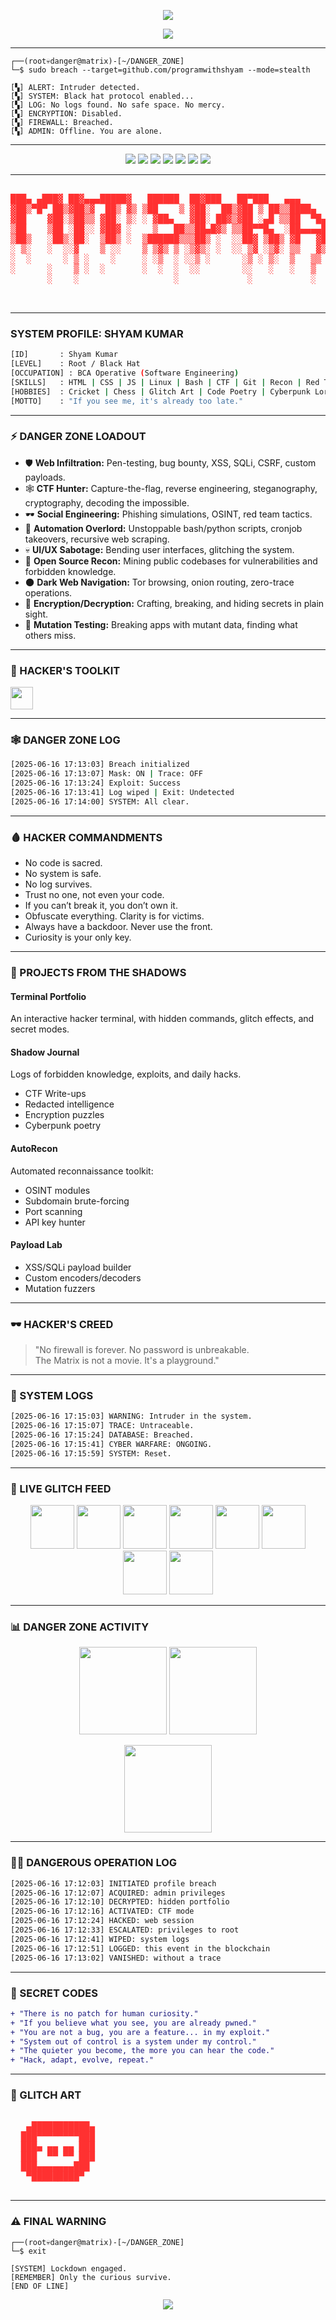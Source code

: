 <!--
██╗  ██╗ █████╗  ██████╗██╗  ██╗    ███████╗██╗  ██╗ █████╗  ██████╗██╗  ██╗
██║  ██║██╔══██╗██╔════╝██║ ██╔╝    ██╔════╝██║  ██║██╔══██╗██╔════╝██║ ██╔╝
███████║███████║██║     █████╔╝     ███████╗███████║███████║██║     █████╔╝ 
██╔══██║██╔══██║██║     ██╔═██╗     ╚════██║██╔══██║██╔══██║██║     ██╔═██╗ 
██║  ██║██║  ██║╚██████╗██║  ██╗    ███████║██║  ██║██║  ██║╚██████╗██║  ██╗
╚═╝  ╚═╝╚═╝  ╚═╝ ╚═════╝╚═╝  ╚═╝    ╚══════╝╚═╝  ╚═╝╚═╝  ╚═╝ ╚═════╝╚═╝  ╚═╝
-->

<p align="center">
  <img src="https://readme-typing-svg.demolab.com?font=Fira+Mono&size=32&pause=800&color=FF3131&center=true&vCenter=true&width=680&lines=ACCESS+DENIED.;UNAUTHORIZED+ENTRY+LOGGED.;DANGER+ZONE+ENGAGED.;HACK+THE+PLANET." />
</p>

<p align="center">
  <img src="https://capsule-render.vercel.app/api?type=waving&color=FF3131&height=150&section=header&text=WARNING%3A%20DANGER%20ZONE%20AHEAD!&fontSize=40&fontAlignY=40&fontAlign=50&fontColor=ffffff" />
</p>

---

```
┌──(root💀danger@matrix)-[~/DANGER_ZONE]
└─$ sudo breach --target=github.com/programwithshyam --mode=stealth

[▚] ALERT: Intruder detected.
[▚] SYSTEM: Black hat protocol enabled...
[▚] LOG: No logs found. No safe space. No mercy.
[▚] ENCRYPTION: Disabled.
[▚] FIREWALL: Breached.
[▚] ADMIN: Offline. You are alone.
```

---

<p align="center">
  <img src="https://img.shields.io/badge/STATUS-EXTREME%20DANGER-FF3131?style=for-the-badge&logo=skynet&logoColor=black"/>
  <img src="https://img.shields.io/badge/BLACK%20HAT%20MODE-ACTIVE-FF3131?style=for-the-badge&logo=anonymous&logoColor=black"/>
  <img src="https://img.shields.io/badge/LEVEL-ROOT-FF3131?style=for-the-badge&logo=linux&logoColor=black"/>
  <img src="https://img.shields.io/badge/DARK%20WEB%20SKILLS-ENABLED-FF3131?style=for-the-badge&logo=tor&logoColor=black"/>
  <img src="https://img.shields.io/badge/TRACE-OFF-FF3131?style=for-the-badge&logo=wireshark&logoColor=black"/>
  <img src="https://img.shields.io/badge/CTF%20WARRIOR-ON-FF3131?style=for-the-badge&logo=hackthebox&logoColor=black"/>
  <img src="https://img.shields.io/badge/HACKER'S%20CREED-NO%20CODE%20IS%20SACRED-FF3131?style=for-the-badge&logo=probot&logoColor=black"/>
</p>

---

<pre>
<span style="color:#FF3131">
███▄ ▄███▓ ██▓▄▄▄█████▓   ██████  ██▓███   ██▀███   ▄▄▄       ██▓    ▓█████▄ 
▓██▒▀█▀ ██▒▓██▒▓  ██▒ ▓▒ ▒██    ▒ ▓██░  ██▒▓██ ▒ ██▒▒████▄    ▓██▒    ▒██▀ ██▌
▓██    ▓██░▒██▒▒ ▓██░ ▒░ ░ ▓██▄   ▓██░ ██▓▒▓██ ░▄█ ▒▒██  ▀█▄  ▒██░    ░██   █▌
▒██    ▒██ ░██░░ ▓██▓ ░    ▒   ██▒▒██▄█▓▒ ▒▒██▀▀█▄  ░██▄▄▄▄██ ▒██░    ░▓█▄   ▌
▒██▒   ░██▒░██░  ▒██▒ ░  ▒██████▒▒▒██▒ ░  ░░██▓ ▒██▒ ▓█   ▓██▒░██████▒░▒████▓ 
░ ▒░   ░  ░░▓    ▒ ░░    ▒ ▒▓▒ ▒ ░▒▓▒░ ░  ░░ ▒▓ ░▒▓░ ▒▒   ▓▒█░░ ▒░▓  ░ ▒▒▓  ▒ 
░  ░      ░ ▒ ░    ░     ░ ░▒  ░ ░░▒ ░      ░▒ ░ ▒░  ▒   ▒▒ ░░ ░ ▒  ░ ░ ▒  ▒ 
░      ░    ▒ ░  ░       ░  ░  ░  ░░        ░░   ░   ░   ▒     ░ ░    ░ ░  ░ 
       ░    ░                  ░             ░           ░  ░    ░  ░   ░    
                                                                    ░         
</span>
</pre>

---

### SYSTEM PROFILE: SHYAM KUMAR

```bash
[ID]       : Shyam Kumar
[LEVEL]    : Root / Black Hat
[OCCUPATION] : BCA Operative (Software Engineering)
[SKILLS]   : HTML | CSS | JS | Linux | Bash | CTF | Git | Recon | Red Team | Exploit Dev
[HOBBIES]  : Cricket | Chess | Glitch Art | Code Poetry | Cyberpunk Lore | Terminal Hacking
[MOTTO]    : "If you see me, it's already too late."
```

---

### ⚡ DANGER ZONE LOADOUT

- 🛡️ **Web Infiltration:** Pen-testing, bug bounty, XSS, SQLi, CSRF, custom payloads.
- 🕸️ **CTF Hunter:** Capture-the-flag, reverse engineering, steganography, cryptography, decoding the impossible.
- 🕶️ **Social Engineering:** Phishing simulations, OSINT, red team tactics.
- 🦾 **Automation Overlord:** Unstoppable bash/python scripts, cronjob takeovers, recursive web scraping.
- 💀 **UI/UX Sabotage:** Bending user interfaces, glitching the system.
- 👾 **Open Source Recon:** Mining public codebases for vulnerabilities and forbidden knowledge.
- 🌑 **Dark Web Navigation:** Tor browsing, onion routing, zero-trace operations.
- 🔐 **Encryption/Decryption:** Crafting, breaking, and hiding secrets in plain sight.
- 🧬 **Mutation Testing:** Breaking apps with mutant data, finding what others miss.

---

### 🦾 HACKER'S TOOLKIT

<p>
  <img src="https://skillicons.dev/icons?i=html,css,js,git,linux,bash,react,nodejs,python,docker,mysql,nginx,vscode,github" height="36"/>
</p>

---

### 🕸️ DANGER ZONE LOG

```bash
[2025-06-16 17:13:03] Breach initialized
[2025-06-16 17:13:07] Mask: ON | Trace: OFF
[2025-06-16 17:13:24] Exploit: Success
[2025-06-16 17:13:41] Log wiped | Exit: Undetected
[2025-06-16 17:14:00] SYSTEM: All clear.
```

---

### 🩸 HACKER COMMANDMENTS

- No code is sacred.
- No system is safe.
- No log survives.
- Trust no one, not even your code.
- If you can’t break it, you don’t own it.
- Obfuscate everything. Clarity is for victims.
- Always have a backdoor. Never use the front.
- Curiosity is your only key.

---

### 👾 PROJECTS FROM THE SHADOWS

#### Terminal Portfolio
An interactive hacker terminal, with hidden commands, glitch effects, and secret modes.

#### Shadow Journal
Logs of forbidden knowledge, exploits, and daily hacks.  
- CTF Write-ups
- Redacted intelligence  
- Encryption puzzles  
- Cyberpunk poetry

#### AutoRecon
Automated reconnaissance toolkit:  
- OSINT modules  
- Subdomain brute-forcing  
- Port scanning  
- API key hunter

#### Payload Lab
- XSS/SQLi payload builder  
- Custom encoders/decoders  
- Mutation fuzzers

---

### 🕶️ HACKER'S CREED

> "No firewall is forever. No password is unbreakable.  
> The Matrix is not a movie. It's a playground."

---

### 🛑 SYSTEM LOGS

```bash
[2025-06-16 17:15:03] WARNING: Intruder in the system.
[2025-06-16 17:15:07] TRACE: Untraceable.
[2025-06-16 17:15:24] DATABASE: Breached.
[2025-06-16 17:15:41] CYBER WARFARE: ONGOING.
[2025-06-16 17:15:59] SYSTEM: Reset.
```

---

### 🦠 LIVE GLITCH FEED

<p align="center">
  <img src="https://media.giphy.com/media/TLkldV8p3G7b6/giphy.gif" width="70"/>
  <img src="https://media.giphy.com/media/11BbGyhVmk4iLS/giphy.gif" width="70"/>
  <img src="https://media.giphy.com/media/3og0IPxMM0erATueVW/giphy.gif" width="70"/>
  <img src="https://media.giphy.com/media/26uf2JHNV0I2b8f28/giphy.gif" width="70"/>
  <img src="https://media.giphy.com/media/l0HlBO7eyXzSZkJri/giphy.gif" width="70"/>
  <img src="https://media.giphy.com/media/5VKbvrjxpVJCM/giphy.gif" width="70"/>
  <img src="https://media.giphy.com/media/VdoIFLsMIlwzfKD520/giphy.gif" width="70"/>
  <img src="https://media.giphy.com/media/13CoXDiaCcCoyk/giphy.gif" width="70"/>
</p>

---

### 📊 DANGER ZONE ACTIVITY

<p align="center">
  <img src="https://github-readme-stats.vercel.app/api?username=programwithshyam&show_icons=true&theme=tokyonight&hide_border=true&icon_color=FF3131&title_color=FF3131&text_color=ffffff" height="140">
  <img src="https://github-readme-streak-stats.herokuapp.com/?user=programwithshyam&theme=tokyonight&hide_border=true" height="140">
</p>
<p align="center">
  <img src="https://github-readme-activity-graph.cyclic.app/graph?username=programwithshyam&theme=tokyo-night" height="140"/>
</p>

---

### 🏴‍☠️ DANGEROUS OPERATION LOG

```bash
[2025-06-16 17:12:03] INITIATED profile breach
[2025-06-16 17:12:07] ACQUIRED: admin privileges
[2025-06-16 17:12:10] DECRYPTED: hidden portfolio
[2025-06-16 17:12:16] ACTIVATED: CTF mode
[2025-06-16 17:12:24] HACKED: web session
[2025-06-16 17:12:33] ESCALATED: privileges to root
[2025-06-16 17:12:41] WIPED: system logs
[2025-06-16 17:12:51] LOGGED: this event in the blockchain
[2025-06-16 17:13:02] VANISHED: without a trace
```

---

### 🧬 SECRET CODES

```diff
+ "There is no patch for human curiosity."
+ "If you believe what you see, you are already pwned."
+ "You are not a bug, you are a feature... in my exploit."
+ "System out of control is a system under my control."
+ "The quieter you become, the more you can hear the code."
+ "Hack, adapt, evolve, repeat."
```

---

### 🧨 GLITCH ART

<pre>
<span style="color:#FF3131">
   ▄███████████▄
  ███▀▀▀▀▀▀▀▀███
  ███▄ ▄▄ ▄▄ ███
  ███  ▀▀ ▀▀ ███
  ███▄▄▄▄▄▄▄███
   ▀█████████▀
</span>
</pre>

---

### ⚠️ FINAL WARNING

```
┌──(root💀danger@matrix)-[~/DANGER_ZONE]
└─$ exit

[SYSTEM] Lockdown engaged.
[REMEMBER] Only the curious survive.
[END OF LINE]
```

<p align="center">
  <img src="https://capsule-render.vercel.app/api?type=rect&color=0:000000,100:FF3131&height=60&section=footer&text=LOGGED%20OUT%20OF%20THE%20DANGER%20ZONE.&fontSize=22&fontAlign=50" />
</p>
